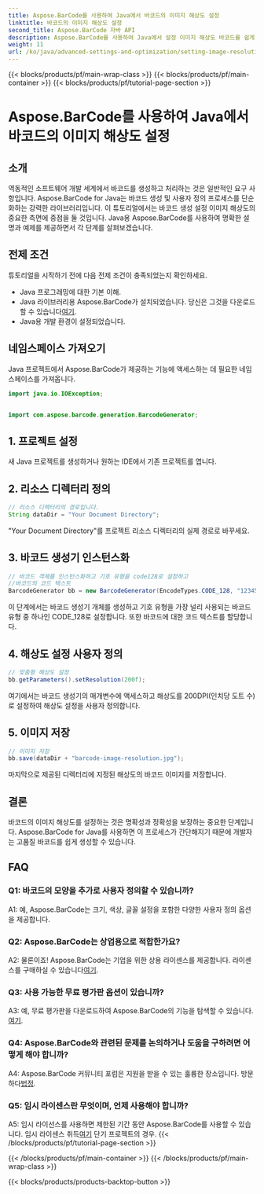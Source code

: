 ```yaml
---
title: Aspose.BarCode를 사용하여 Java에서 바코드의 이미지 해상도 설정
linktitle: 바코드의 이미지 해상도 설정
second_title: Aspose.BarCode 자바 API
description: Aspose.BarCode를 사용하여 Java에서 설정 이미지 해상도 바코드를 쉽게 생성합니다. 명확성과 정확성을 위해 설정을 사용자 정의하세요.
weight: 11
url: /ko/java/advanced-settings-and-optimization/setting-image-resolution-barcode/
---
```


{{< blocks/products/pf/main-wrap-class >}}
{{< blocks/products/pf/main-container >}}
{{< blocks/products/pf/tutorial-page-section >}}

# Aspose.BarCode를 사용하여 Java에서 바코드의 이미지 해상도 설정

## 소개

역동적인 소프트웨어 개발 세계에서 바코드를 생성하고 처리하는 것은 일반적인 요구 사항입니다. Aspose.BarCode for Java는 바코드 생성 및 사용자 정의 프로세스를 단순화하는 강력한 라이브러리입니다. 이 튜토리얼에서는 바코드 생성 설정 이미지 해상도의 중요한 측면에 중점을 둘 것입니다. Java용 Aspose.BarCode를 사용하여 명확한 설명과 예제를 제공하면서 각 단계를 살펴보겠습니다.

## 전제 조건

튜토리얼을 시작하기 전에 다음 전제 조건이 충족되었는지 확인하세요.

- Java 프로그래밍에 대한 기본 이해.
-  Java 라이브러리용 Aspose.BarCode가 설치되었습니다. 당신은 그것을 다운로드 할 수 있습니다[여기](https://releases.aspose.com/barcode/java/).
- Java용 개발 환경이 설정되었습니다.

## 네임스페이스 가져오기

Java 프로젝트에서 Aspose.BarCode가 제공하는 기능에 액세스하는 데 필요한 네임스페이스를 가져옵니다.

```java
import java.io.IOException;


import com.aspose.barcode.generation.BarcodeGenerator;
```

## 1. 프로젝트 설정

새 Java 프로젝트를 생성하거나 원하는 IDE에서 기존 프로젝트를 엽니다.

## 2. 리소스 디렉터리 정의

```java
// 리소스 디렉터리의 경로입니다.
String dataDir = "Your Document Directory";
```

"Your Document Directory"를 프로젝트 리소스 디렉터리의 실제 경로로 바꾸세요.

## 3. 바코드 생성기 인스턴스화

```java
// 바코드 객체를 인스턴스화하고 기호 유형을 code128로 설정하고
//바코드의 코드 텍스트
BarcodeGenerator bb = new BarcodeGenerator(EncodeTypes.CODE_128, "1234567");
```

이 단계에서는 바코드 생성기 개체를 생성하고 기호 유형을 가장 널리 사용되는 바코드 유형 중 하나인 CODE_128로 설정합니다. 또한 바코드에 대한 코드 텍스트를 할당합니다.

## 4. 해상도 설정 사용자 정의

```java
// 맞춤형 해상도 설정
bb.getParameters().setResolution(200f);
```

여기에서는 바코드 생성기의 매개변수에 액세스하고 해상도를 200DPI(인치당 도트 수)로 설정하여 해상도 설정을 사용자 정의합니다.

## 5. 이미지 저장

```java
// 이미지 저장
bb.save(dataDir + "barcode-image-resolution.jpg");
```

마지막으로 제공된 디렉터리에 지정된 해상도의 바코드 이미지를 저장합니다.

## 결론

바코드의 이미지 해상도를 설정하는 것은 명확성과 정확성을 보장하는 중요한 단계입니다. Aspose.BarCode for Java를 사용하면 이 프로세스가 간단해지기 때문에 개발자는 고품질 바코드를 쉽게 생성할 수 있습니다.

## FAQ

### Q1: 바코드의 모양을 추가로 사용자 정의할 수 있습니까?

A1: 예, Aspose.BarCode는 크기, 색상, 글꼴 설정을 포함한 다양한 사용자 정의 옵션을 제공합니다.

### Q2: Aspose.BarCode는 상업용으로 적합한가요?

 A2: 물론이죠! Aspose.BarCode는 기업을 위한 상용 라이센스를 제공합니다. 라이센스를 구매하실 수 있습니다[여기](https://purchase.aspose.com/buy).

### Q3: 사용 가능한 무료 평가판 옵션이 있습니까?

 A3: 예, 무료 평가판을 다운로드하여 Aspose.BarCode의 기능을 탐색할 수 있습니다.[여기](https://releases.aspose.com/).

### Q4: Aspose.BarCode와 관련된 문제를 논의하거나 도움을 구하려면 어떻게 해야 합니까?

 A4: Aspose.BarCode 커뮤니티 포럼은 지원을 받을 수 있는 훌륭한 장소입니다. 방문하다[법정](https://forum.aspose.com/c/barcode/13).

### Q5: 임시 라이센스란 무엇이며, 언제 사용해야 합니까?

 A5: 임시 라이선스를 사용하면 제한된 기간 동안 Aspose.BarCode를 사용할 수 있습니다. 임시 라이센스 취득[여기](https://purchase.aspose.com/temporary-license/) 단기 프로젝트의 경우.
{{< /blocks/products/pf/tutorial-page-section >}}

{{< /blocks/products/pf/main-container >}}
{{< /blocks/products/pf/main-wrap-class >}}

{{< blocks/products/products-backtop-button >}}

